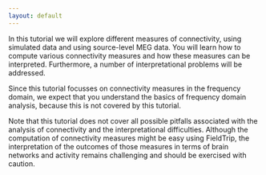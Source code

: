```yaml
---
layout: default
---
```


In this tutorial we will explore different measures of connectivity, using simulated data and using source-level MEG data. You will learn how to compute various connectivity measures and how these measures can be interpreted. Furthermore, a number of interpretational problems will be addressed.

Since this tutorial focusses on connectivity measures in the frequency domain, we expect that you understand the basics of frequency domain analysis, because this is not covered by this tutorial. 

Note that this tutorial does not cover all possible pitfalls associated with the analysis of connectivity and the interpretational difficulties. Although the computation of connectivity measures might be easy using FieldTrip, the interpretation of the outcomes of those measures in terms of brain networks and activity remains challenging and should be exercised with caution.

